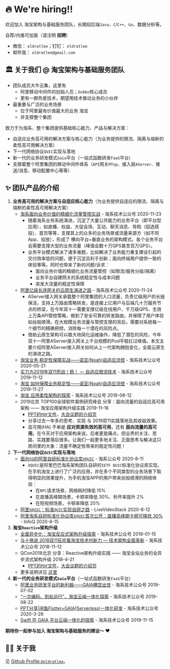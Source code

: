 # 🔥 We're hiring‼️

欢迎加入 淘宝架构与基础服务团队，长期招后端`Java`、`C`/`C++`、`Go`、数据分析等。

自荐/内推可加我（请注明 **招聘**）

- 微信： `oldratlee`；钉钉： `oldratlee`
- 邮件我： `oldratlee@gmail.com`

## 🏛 关于我们 @ 淘宝架构与基础服务团队

- 团队成员大牛云集，这里有
    - 阿里移动中间件的创始人员；`Dubbo`核心成员
    - 更有一群热爱技术，期望用技术推动业务的小伙伴
- 最重要与广泛的业务场景
    - 位于阿里最有价值最大的业务 淘宝
    - 并支撑整个集团

致力于为淘系、整个集团提供基础核心能力、产品与解决方案：

- 自适应业务高可用的解决方案与核心能力（为业务提供的限流、隔离与熔断的柔性高可用解决方案）
- 下一代网络协议`QUIC`实现与落地
- 新一代的业务研发模式`Gaia`平台（一站式函数研发`FaaS`平台）
- 支撑着整个阿里集团的移动中间件体系（`API`网关`MTop`、接入层`AServer`、推送/消息、移动配置中心等等）

## ✨ 团队产品的介绍

1. **业务高可用的解决方案与自适应核心能力**（为业务提供自适应的限流、隔离与熔断的柔性高可用解决方案）
    - [淘系面向业务价值的精细化流量管控实战](https://mp.weixin.qq.com/s/P3R2E44mjTrj7HnMAh-TyQ) - 淘系技术公众号 2020-11-23
        - 随着淘系业务系统演进，沉淀了大量公共能力的业务平台（即平台型应用），如直播、权益、大促会场、互动、聊天消息、导购（招选搭投）、首页等等，支撑其上的众多的业务场景或流量来源方（如不同App、投放），形成了 横向平台+垂直业务的架构模式。各个业务平台会需要支撑大型的业务流量（峰值会数十万QPS甚至百万QPS）。
        - 业务平台模式解决了诸多难题，比如解决了业务能力重复建设引起的交付效率低的问题，便于沉淀且利于创新；面向终端用户提供一致的体验等等。同时也带来了新的问题/诉求：
            - 面向业务价值的精细化业务流量管控（如限流/服务分级/隔离）
            - 业务平台自建网关的系统稳定性与成本问题
            - 突发大流量的稳定性保障
    - [阿里亿级长连网关的云原生演进之路](https://mp.weixin.qq.com/s/hTUaswESTBMbeqyIZQlBSw) - 淘系技术公众号 2020-11-24
        - AServer接入网关承载整个阿里集团的入口流量，负责亿级用户的长链保活，支持上万路由策略转发，是连接上亿用户与后端几十万服务节点的桥梁，在今年双十一需要支撑亿级在线用户、千万级QPS、生效上万条API管控策略，做到了安全可靠的转发路由，并保障了用户体验如丝般顺滑。在大规模业务流量与管控支撑的背后，需要对系统每一个细节的精确把控，消除每一个潜在的风险点。
        - 借助云原生架构可以极大地简化运维操作，降低了潜在的风险，今年双十一阿里AServer接入网关上千台规模的Pod平稳扛过峰值。本文主要介绍阿里AServer接入网关如何从上一代架构拥抱变化，全面云原生的演进之路。
    - [淘宝业务 稳定性保障实战——诺亚(Noah)自适应流控](https://mp.weixin.qq.com/s/eHtc5qKmIbi3hsb0jqr5TQ) - 淘系技术公众号 2020-05-21
    - [实力为2019年双11而战！稳！ — 自适应限流技术](https://mp.weixin.qq.com/s/q3kSWp5DTgo6i6vp3p9MuQ) - 淘系技术公众号 2019-11-12
    - [淘宝 如何保障业务稳定性——诺亚(Noah)自适应流控](https://mp.weixin.qq.com/s/ePWqUiZcEy52mUHb4WbcSA) - 淘系技术公众号 2019-11-27
    - [淘宝 应用柔性架构的探索](https://mp.weixin.qq.com/s/uW8gNGCI-oj4NitU9dHZjQ) - 淘系技术公众号 2019-08-12
    - 2019北京 TOP100全球软件案例研究峰会 分享：面向流量的自适应高可用架构 —— 淘宝应用架构升级实践 2019-11-16
        - [PPT的`PDF`文件](https://github.com/oldratlee/reactive-practice-at-taobao/blob/master/%E9%9D%A2%E5%90%91%E6%B5%81%E9%87%8F%E7%9A%84%E8%87%AA%E9%80%82%E5%BA%94%E9%AB%98%E5%8F%AF%E7%94%A8%E6%9E%B6%E6%9E%84-%E6%B7%98%E5%AE%9D%E5%BA%94%E7%94%A8%E6%9E%B6%E6%9E%84%E5%8D%87%E7%BA%A7%E5%AE%9E%E8%B7%B5-%E6%9D%8E%E9%BC%8E-20191116-Top100.pdf)，[大会议题的介绍页](https://www.top100summit.com/detail?id=14331)
        - 分享过去一年多的思考、实现 与 2019双11实践落地及其收益效果。
        - 高可用(HA) 不单是 **应对资源失效的高可用**，还有 **面向流量的高可用**。在今天对于应用架构来说，后者更是痛点，但业界的关注、思路、实践要落后很多。让我们一起更多地关注、正面思考与解决这只房间里的大象：流量不确定性带来的稳定性问题！
1. **下一代网络协议`QUIC`实现与落地**
    - [面向`5G`的阿里自研标准化协议库`XQUIC`](https://mp.weixin.qq.com/s/CbdlTq1xb2N1WSnmGfmEQQ) - 淘系公众号 2020-8-11
      - `XQUIC`是阿里巴巴淘系架构团队自研的`IETF QUIC`标准化协议库实现，在手机淘宝上进行了广泛的应用，并在多个不同类型的业务场景下取得明显的效果提升，为手机淘宝APP的用户带来丝般顺滑的网络体验：
        - 在`RPC`请求场景，网络耗时降低 15%
        - 在直播高峰期场景，卡顿率降低 30%、秒开率提升 2%
        - 在短视频场景，卡顿率降低 20%
    - [阿里`XQUIC`：标准`QUIC`实现自研之路](https://mp.weixin.qq.com/s/pBv_DnG05YWl4ZYRHThaTw) - LiveVideoStack 2020-8-12
    - [阿里淘系自研标准化协议库`XQUIC`首次公开：直播高峰期卡顿可降低 30%](https://mp.weixin.qq.com/s/-nOEzOwGcckptjkxozw1mw) - InfoQ 2020-8-15
1. **淘宝`Reactive`架构升级**
    - [全面异步化：淘宝反应式架构升级探索](https://mp.weixin.qq.com/s/MLqBhgUCkEX1ARPmZPHChQ) - 淘系技术公众号 2019-01-15
    - [与十俱进 2018双11狂欢看淘宝技术创新力 — 技术架构全面革新](https://mp.weixin.qq.com/s/Ks-p67BoddNQB74yMz7YpQ) - 淘系技术公众号 2018-11-12
    - QCon2018北京 分享：Reactive架构升级实践 —— 淘宝全站业务的全异步流式架构升级 2018-4-21
        - [PPT的`PDF`文件](https://github.com/oldratlee/reactive-practice-at-taobao/blob/master/Reactive%E6%9E%B6%E6%9E%84%E5%8D%87%E7%BA%A7%E5%AE%9E%E8%B7%B5-%E6%9D%8E%E9%BC%8E-20180421-QCon%E5%8C%97%E4%BA%AC.pdf)，[大会议题的介绍页](https://2018.qconbeijing.com/presentation/462)
    - 更多说明详见 [这里](https://github.com/oldratlee/reactive-practice-at-taobao)
1. **新一代的业务研发模式`Gaia`平台**（一站式函数研发`FaaS`平台）
    - [阿里业务研发平台的新利器——GAIA横空出世](https://mp.weixin.qq.com/s/mD0URwb3tV1MZ14GYJ1zrQ) - 淘系技术公众号 2019-07-02
    - [“一次编码、到处运行”，淘宝云端一体化探索](https://mp.weixin.qq.com/s/NSWhgJ132qbaCudIsJt7xw) - 淘系技术公众号 2019-08-22
    - [PPT分享|闲鱼Flutter+GAIA(Serverless)一体化研发](https://mp.weixin.qq.com/s/RjlMp22mlZRnPGoFvMhsgQ) - 淘系技术公众号 2020-3-26
    - [Swift 在 GAIA 平台云端一体化的探索](https://mp.weixin.qq.com/s/7B2FDBZ_vnvswiYWjLih4Q) - 淘系技术公众号 2019-11-15

**期待你一起参与加入 淘宝架构与基础服务的建设～** ♥️

## 👨‍🚒 关于我

见 [Github Profile `@oldratlee`](https://github.com/oldratlee)。
